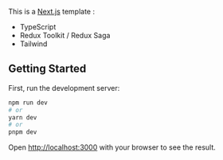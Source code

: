 This is a [Next.js](https://nextjs.org/) template :

- TypeScript
- Redux Toolkit / Redux Saga
- Tailwind

## Getting Started

First, run the development server:

```bash
npm run dev
# or
yarn dev
# or
pnpm dev
```

Open [http://localhost:3000](http://localhost:3000) with your browser to see the result.
